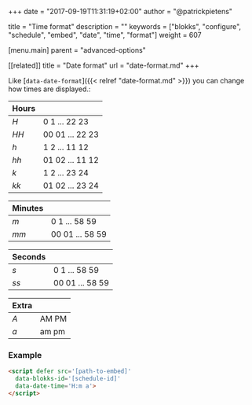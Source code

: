 +++
date            = "2017-09-19T11:31:19+02:00"
author          = "@patrickpietens"

title           = "Time format"
description     = ""
keywords        = ["blokks", "configure", "schedule", "embed", "date", "time", "format"]
weight          = 607

[menu.main]
parent          = "advanced-options"

[[related]]
title = "Date format"
url = "date-format.md"
+++

Like [`data-date-format`]({{< relref "date-format.md" >}}) you can change how times are displayed.:

| Hours |   |
|-------|---|
| *H* | 0 1 ... 22 23 |
| *HH* | 00 01 ... 22 23 |
| *h* | 1 2 ... 11 12 |
| *hh* | 01 02 ... 11 12 |
| *k* | 1 2 ... 23 24 |
| *kk* | 01 02 ... 23 24 |

| Minutes |   |
|---------|---|
| *m* | 0 1 ... 58 59 |
| *mm* | 00 01 ... 58 59 |

| Seconds |   |
|---------|---|
| *s* | 0 1 ... 58 59 |
| *ss* | 00 01 ... 58 59 |

| Extra |   |
|-------|---|
| *A* | AM PM |
| *a* | am pm |

### Example

```html
<script	defer src='[path-to-embed]'
  data-blokks-id='[schedule-id]'
  data-date-time='H:m a'>
</script>
```
